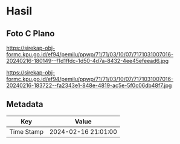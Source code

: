 # Hasil

## Foto C Plano

https://sirekap-obj-formc.kpu.go.id/ef94/pemilu/ppwp/71/71/03/10/07/7171031007016-20240216-180149--f1d1ffdc-1d50-4d7a-8432-4ee45efeead6.jpg

https://sirekap-obj-formc.kpu.go.id/ef94/pemilu/ppwp/71/71/03/10/07/7171031007016-20240216-183722--fa2343e1-848e-4819-ac5e-5f0c06db48f7.jpg


## Metadata

| Key        | Value               |
| ---------- | ------------------- |
| Time Stamp | 2024-02-16 21:01:00 |



